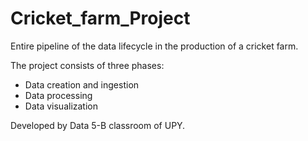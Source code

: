 # Cricket_farm_Project
Entire pipeline of the data lifecycle in the production of a cricket farm.

The project consists of three phases:
- Data creation and ingestion
- Data processing
- Data visualization

Developed by Data 5-B classroom of UPY.
